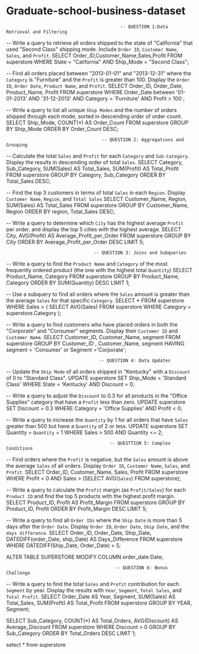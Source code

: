 # Graduate-school-business-dataset
									
                                               -- QUESTION 1:Data Retrieval and Filtering
-- Write a query to retrieve all orders shipped to the state of "California" that used "Second Class" shipping mode. Include `Order ID`, `Customer Name`, `Sales`, and `Profit`.
SELECT Order_ID,Customer_Name,Sales,Profit FROM superstore
WHERE State = "California" AND Ship_Mode = "Second Class";

-- Find all orders placed between "2013-01-01" and "2013-12-31" where the `Category` is "Furniture" and the `Profit` is greater than 100. Display the `Order ID`, `Order Date`, `Product Name`, and `Profit`.
SELECT Order_ID, Order_Date, Product_Name, Profit
FROM superstore
WHERE Order_Date between '01-01-2013' AND  '31-12-2013'
AND Category = 'Furniture'
AND Profit > 100 ;

-- Write a query to list all unique `Ship Modes` and the number of orders shipped through each mode, sorted in descending order of order count.
SELECT Ship_Mode, COUNT(*) AS Order_Count
FROM superstore
GROUP BY Ship_Mode
ORDER BY Order_Count DESC;

                                        -- QUESTION 2: Aggregations and Grouping
-- Calculate the total `Sales` and `Profit` for each `Category` and `Sub-Category`. Display the results in descending order of total `Sales`.
SELECT Category, Sub_Category, SUM(Sales) AS Total_Sales, SUM(Profit) AS Total_Profit
FROM superstore
GROUP BY Category, Sub_Category
ORDER BY Total_Sales DESC;

-- Find the top 3 customers in terms of total `Sales` in each `Region`. Display `Customer Name`, `Region`, and `Total Sales`
SELECT Customer_Name, Region, SUM(Sales) AS Total_Sales
FROM superstore
GROUP BY Customer_Name, Region
ORDER BY region, Total_Sales DESC;

-- Write a query to determine which `City` has the highest average `Profit` per order, and display the top 5 cities with the highest average.
SELECT City, AVG(Profit) AS Average_Profit_per_Order
FROM superstore
GROUP BY City
ORDER BY Average_Profit_per_Order DESC
LIMIT 5;

                                     -- QUESTION 3: Joins and Subqueries
-- Write a query to find the `Product Name` and `Category` of the most frequently ordered product (the one with the highest total `Quantity`)
SELECT Product_Name, Category
FROM superstore
GROUP BY Product_Name, Category
ORDER BY SUM(Quantity) DESC
LIMIT 1;

-- Use a subquery to find all orders where the `Sales` amount is greater than the average `Sales` for that specific `Category`.
SELECT * FROM superstore
WHERE Sales > (
    SELECT AVG(Sales)
    FROM superstore
    WHERE Category = superstore.Category
);


-- Write a query to find customers who have placed orders in both the "Corporate" and "Consumer" segments. Display their `Customer ID` and `Customer Name`.
SELECT Customer_ID, Customer_Name, segment
FROM superstore
GROUP BY Customer_ID , Customer_Name, segment
HAVING segment = 'Consumer' or Segment ='Corporate';


                                       -- QUESTION 4: Data Updates
-- Update the `Ship Mode` of all orders shipped in "Kentucky" with a `Discount` of 0 to "Standard Class".
UPDATE superstore
SET Ship_Mode = 'Standard Class'
WHERE State = 'Kentucky'
AND Discount = 0;

-- Write a query to adjust the `Discount` to 0.3 for all products in the "Office Supplies" category that have a `Profit` less than zero.
UPDATE superstore
SET Discount = 0.3
WHERE Category = 'Office Supplies'
AND Profit < 0;

-- Write a query to increase the `Quantity` by 1 for all orders that have `Sales` greater than 500 but have a `Quantity` of 2 or less.
UPDATE superstore
SET Quantity = `Quantity` + 1
WHERE Sales > 500
AND Quantity <= 2;

                                           -- QUESTTION 5: Complex Conditions
-- Find orders where the `Profit` is negative, but the `Sales` amount is above the average `Sales` of all orders. Display `Order ID`, `Customer Name`, `Sales`, and `Profit`.
SELECT Order_ID, Customer_Name, Sales, Profit
FROM superstore
WHERE Profit < 0
AND Sales > (SELECT AVG(`Sales`) FROM superstore);

-- Write a query to calculate the `Profit` margin (as `Profit/Sales`) for each `Product ID` and find the top 5 products with the highest profit margin.
SELECT Product_ID, Profit AS Profit_Margin
FROM superstore
GROUP BY Product_ID, Profit
ORDER BY Profit_Margin DESC
LIMIT 5;

-- Write a query to find all `Order IDs` where the `Ship Date` is more than 5 days after the `Order Date`. Display `Order ID`, `Order Date`, `Ship Date`, and the `days difference`.
SELECT Order_ID, Order_Date, Ship_Date, DATEDIFF(order_Date, ship_Date) AS Days_Difference
FROM superstore
WHERE DATEDIFF(Ship_Date, Order_Date) > 5;

ALTER TABLE SUPERSTORE
MODIFY COLUMN order_date Date;

                                             -- QUESTION 6: Bonus Challenge

-- Write a query to find the total `Sales` and `Profit` contribution for each `Segment` by year. Display the results with `Year`, `Segment`, `Total Sales`, and `Total Profit`.
SELECT Order_Date AS Year, Segment, SUM(Sales) AS Total_Sales, SUM(Profit) AS Total_Profit
FROM superstore
GROUP BY YEAR, Segment;


SELECT Sub_Category, COUNT(*) AS Total_Orders, AVG(Discount) AS Average_Discount
FROM superstore
WHERE Discount > 0
GROUP BY Sub_Category
ORDER BY Total_Orders DESC
LIMIT 1;

select * from superstore
